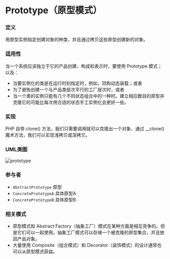 # Prototype（原型模式）

### 定义
用原型实例指定创建对象的种类，并且通过拷贝这些原型创建新的对象。

### 适用性
当一个系统应该独立于它的产品创建、构成和表示时，要使用 Prototype 模式；以及：
* 当要实例化的类是在运行时刻指定时，例如，同构动态装载；或者
* 为了避免创建一个与产品类层次平行的工厂层次时，或者
* 当一个类的实例只能有几个不同状态组合中的一种时。建立相应数目的原型并克隆它的可能比每次用合适的状态手工实例化会更好一些。

### 实现
PHP 自带 clone() 方法，我们只需要调用就可以克隆出一个对象，通过 __clone() 魔术方法，我们可以实现浅拷贝或深拷贝。

### UML类图
![prototype](http://ohtd7tndv.bkt.clouddn.com/dp_prototype.png)

### 参与者
* `AbstractPrototype` 原型
* `ConcretePrototypeA` 具体原型A
* `ConcretePrototypeB` 具体原型B

### 相关模式
* 原型模式和 Abstract Factory（抽象工厂）模式在某种方面是相互竞争的。但是它们可以一起使用。抽象工厂模式可以存储一个被克隆的原型集合，并且放回产品对象。
* 大量使用 Composite（组合模式）和 Decorator（装饰模式）的设计通常也可以从原型模式获益。